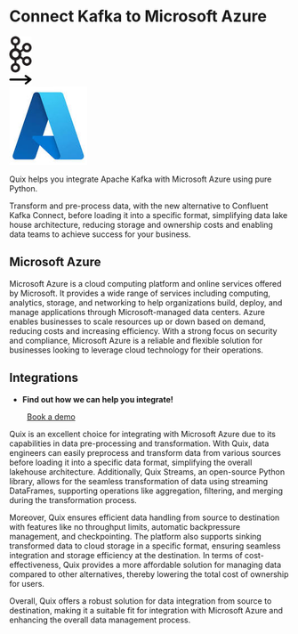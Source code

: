 # Connect Kafka to Microsoft Azure

<div class="connect-images cards blog-grid-card" markdown>
<div>
<img src="../images/kafka_logo.png" width="40px" />
</div>
<div>
<img src="../images/arrow.svg" width="40px" />
</div>
<div>
<img src="./images/microsoft-azure_1.jpg" />
</div>
</div>

Quix helps you integrate Apache Kafka with Microsoft Azure using pure Python.

Transform and pre-process data, with the new alternative to Confluent Kafka Connect, before loading it into a specific format, simplifying data lake house architecture, reducing storage and ownership costs and enabling data teams to achieve success for your business.

## Microsoft Azure

Microsoft Azure is a cloud computing platform and online services offered by Microsoft. It provides a wide range of services including computing, analytics, storage, and networking to help organizations build, deploy, and manage applications through Microsoft-managed data centers. Azure enables businesses to scale resources up or down based on demand, reducing costs and increasing efficiency. With a strong focus on security and compliance, Microsoft Azure is a reliable and flexible solution for businesses looking to leverage cloud technology for their operations.

## Integrations

<div class="grid cards" markdown>

- __Find out how we can help you integrate!__

    <a class="md-button md-button--primary" href="https://quix.io/book-a-demo" target="_blank" style="margin:.5rem;">Book a demo</a>

</div>


Quix is an excellent choice for integrating with Microsoft Azure due to its capabilities in data pre-processing and transformation. With Quix, data engineers can easily preprocess and transform data from various sources before loading it into a specific data format, simplifying the overall lakehouse architecture. Additionally, Quix Streams, an open-source Python library, allows for the seamless transformation of data using streaming DataFrames, supporting operations like aggregation, filtering, and merging during the transformation process.

Moreover, Quix ensures efficient data handling from source to destination with features like no throughput limits, automatic backpressure management, and checkpointing. The platform also supports sinking transformed data to cloud storage in a specific format, ensuring seamless integration and storage efficiency at the destination. In terms of cost-effectiveness, Quix provides a more affordable solution for managing data compared to other alternatives, thereby lowering the total cost of ownership for users.

Overall, Quix offers a robust solution for data integration from source to destination, making it a suitable fit for integration with Microsoft Azure and enhancing the overall data management process.

